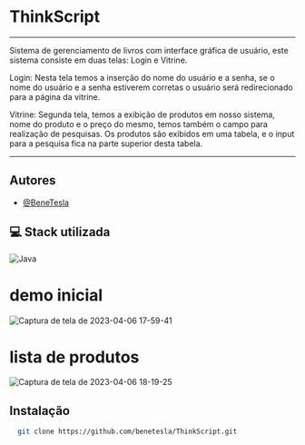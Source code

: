 # ThinkScript
****
Sistema de gerenciamento de livros com interface gráfica de usuário, este sistema consiste em duas telas: Login e Vitrine.

Login: Nesta tela temos a inserção do nome do usuário e a senha, se o nome do usuário e a senha estiverem corretas o usuário será redirecionado para a página da vitrine.

Vitrine: Segunda tela, temos a exibição de produtos em nosso sistema, nome do produto e o preço do mesmo, temos também o campo para realização de pesquisas.
Os produtos são exibidos em uma tabela, e o input para a pesquisa fica na parte superior desta tabela.

*****



## Autores

-  [@BeneTesla](https://github.com/benetesla)

## 💻 Stack utilizada

![Java](https://img.shields.io/badge/java-%23ED8B00.svg?style=for-the-badge&logo=java&logoColor=white) 

# demo inicial

![Captura de tela de 2023-04-06 17-59-41](https://user-images.githubusercontent.com/78994881/230493509-e5a287cf-0be6-4e69-a6db-5cce8e832562.png)

# lista de produtos

![Captura de tela de 2023-04-06 18-19-25](https://user-images.githubusercontent.com/78994881/230496067-46369f73-baa2-414c-b5ff-69619f5d45bc.png)

## Instalação


```bash
  git clone https://github.com/benetesla/ThinkScript.git
```
    
